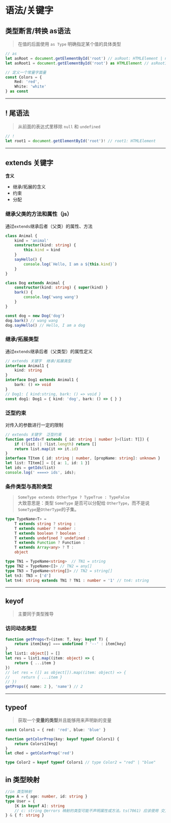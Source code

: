 <!--
 * @Description: 
 * @Author: zhh_e
 * @Date: 2023-03-15 09:07:29
 * @LastEditors: zhh_e
 * @LastEditTime: 2023-03-15 14:13:52
-->
# 语法/关键字
## 类型断言/转换 as语法 ##

> 在值的后面使用 `as Type` 明确指定某个值的具体类型

```ts
// as 
let asRoot = document.getElementById('root') // asRoot: HTMLElement | null
let asRoot1 = document.getElementById('root') as HTMLElement // asRoot1: HTMLElement

// 定义一个常量字面量
const Colors = {
    Red: 'red',
    White: 'white'
} as const
```
------------------------------------

## ! 尾语法
> 从前面的表达式里移除 `null` 和 `undefined`
```ts
// !
let root1 = document.getElementById('root')! // root1: HTMLElement
```
------------------------------------

## extends 关键字

**含义**   
- 继承/拓展的含义
- 约束
- 分配

### 继承父类的方法和属性（js）
通过`extends`继承后者（父类）的属性、方法   
```ts
class Animal {
    kind = 'animal'
    constructor(kind: string) {
        this.kind = kind
    }
    sayHello() {
        console.log(`Hello, I am a ${this.kind}`)
    }
}

class Dog extends Animal {
    constructor(kind: string) { super(kind) }
    bark() {
        console.log('wang wang')
    }
}

const dog = new Dog('dog')
dog.bark() // wang wang
dog.sayHello() // Hello, I am a dog
```

### 继承/拓展类型
通过`extends`继承后者（父类型）的属性定义   
```ts
// extends 关键字  继承/拓展类型
interface Animal1 {
    kind: string
}
interface Dog1 extends Animal1 {
    bark: () => void
}
// Dog1: { kind:string, bark: () => void }
const dog1: Dog1 = { kind: 'dog', bark: () => { } }
```


### 泛型约束   
对传入的参数进行一定的限制    
```ts
// extends 关键字  泛型约束
function getIds<T extends { id: string | number }>(list: T[]) {
    if (!list || !list.length) return []
    return list.map(it => it.id)
}
interface TItem { id: string | number, [propName: string]: unknown }
let list: TItem[] = [{ a: 1, id: 1 }]
let ids = getIds(list)
console.log(' ====> ids', ids);
```


### 条件类型与高阶类型

> `SomeType extends OtherType ? TypeTrue : TypeFalse`   
> 大致意思是：类型 `SomeType` 是否可以分配给 `OtherType`，而不是说`SomeType`是`OtherType`的子集。  

```ts
type TypeName<T> =
    T extends string ? string :
    T extends number ? number :
    T extends boolean ? boolean :
    T extends undefined ? undefined :
    T extends Function ? Function :
    T extends Array<any> ? T :
    object

type TN1 = TypeName<string>  // TN1 = string
type TN2 = TypeName<[]> // TN2 = any[]
type TN3 = TypeName<string[]> // TN2 = string[]
let tn3: TN3 = ['d']
let tn4: string extends TN1 ? TN1 : number = '1' // tn4: string
```
--------------------------------------


## keyof 
> 主要同于类型推导

### 访问动态类型
```ts
function getProps<T>(item: T, key: keyof T) {
    return item[key] === undefined ? '--' : item[key]
}
let list1: object[] = []
let res = list1.map((item: object) => {
    return { ...item }
})
// let res = ([] as object[]).map((item: object) => {
//     return { ...item }
// })
getProps({ name: 2 }, 'name') // 2
```
--------------------------------------


## typeof
> 获取一个**变量的类型**并且能够用来声明新的变量

```ts
const Colors1 = { red: 'red', blue: 'blue' }

function getColorProp(key: keyof typeof Colors1) {
    return Colors1[key]
}
let cRed = getColorProp('red')

type Color2 = keyof typeof Colors1 // type Color2 = "red" | "blue"

```


## in 类型映射

```ts
//in 类型映射
type A = { age: number, id: string }
type User = {
    [K in keyof A]: string
    // c: string @errors 映射的类型可能不声明属性或方法。ts(7061) 应该使用 交叉类型 & { c: string }
} & { f: string }
```

